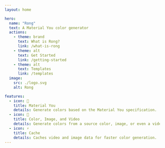```yaml
---
layout: home

hero:
  name: "Rong"
  text: A Material You color generator
  actions:
    - theme: brand
      text: What is Rong?
      link: /what-is-rong
    - theme: alt
      text: Get Started
      link: /getting-started
    - theme: alt
      text: Templates
      link: /templates
  image:
    src: ./logo.svg
    alt: Rong

features:
  - icon: 🎨
    title: Material You
    details: Generate colors based on the Material You specification.
  - icon: 🎥
    title: Color, Image, and Video
    details: Generate colors from a source color, image, or even a video.
  - icon: ⚡
    title: Cache
    details: Caches video and image data for faster color generation.
---
```

